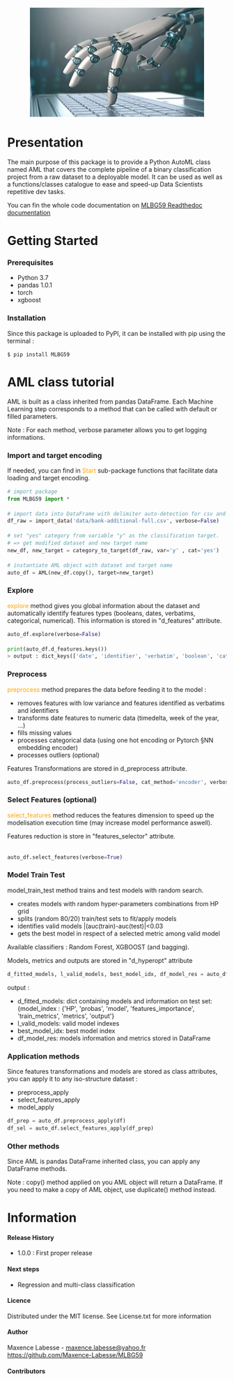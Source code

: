 
<p align="center">
  <img width="400" height="250" src="docs/image.jpg">
</p>


# Presentation 

The main purpose of this package is to provide a Python AutoML class named AML that covers the complete pipeline of a binary classification project 
from a raw dataset to a deployable model.
It can be used as well as a functions/classes catalogue to ease and speed-up Data Scientists repetitive dev tasks.

You can fin the whole code documentation on [MLBG59 Readthedoc documentation](https://mlbg59.readthedocs.io/en/latest/)

# Getting Started
### Prerequisites
- Python 3.7
- pandas 1.0.1
- torch 
- xgboost

### Installation
Since this package is uploaded to PyPI, it can be installed with pip using the terminal :
```
$ pip install MLBG59
```

# AML class tutorial
AML is built as a class inherited from pandas DataFrame. Each Machine Learning step corresponds to a method that can be called with default or filled parameters.

Note : 
For each method, verbose parameter allows you to get logging informations.

### Import and target encoding

If needed, you can find in <span style="color: orange"> Start </span> sub-package functions that facilitate data loading and target encoding.
```python
# import package
from MLBG59 import *

# import data into DataFrame with delimiter auto-detection for csv and txt files
df_raw = import_data('data/bank-additional-full.csv', verbose=False)

# set "yes" category from variable "y" as the classification target.
# => get modified dataset and new target name
new_df, new_target = category_to_target(df_raw, var='y' , cat='yes')

# instantiate AML object with dataset and target name
auto_df = AML(new_df.copy(), target=new_target)
```

### Explore

<span style="color: orange">explore</span> method gives you global information about the dataset and automatically
identify features types (booleans, dates, verbatims, categorical, numerical). This information is stored in "d_features" attribute.

```python
auto_df.explore(verbose=False)

print(auto_df.d_features.keys())
> output : dict_keys(['date', 'identifier', 'verbatim', 'boolean', 'categorical', 'numerical', 'NA', 'low_variance'])
```

### Preprocess
<span style="color: orange">preprocess</span> method prepares the data before feeding it to the model :

- removes features with low variance and features identified as verbatims and identifiers
- transforms date features to numeric data (timedelta, week of the year, ...)
- fills missing values
- processes categorical data (using one hot encoding or Pytorch §NN embedding encoder)
- processes outliers (optional)


Features Transformations are stored in d_preprocess attribute.
```python
auto_df.preprocess(process_outliers=False, cat_method='encoder', verbose=False)
```

### Select Features (optional)
<span style="color: orange">select_features</span> method reduces the features dimension to speed up the modelisation execution time 
(may increase model performance aswell).

Features reduction is store in "features_selector" attribute.
```python

auto_df.select_features(verbose=True)
```

### Model Train Test
model_train_test method trains and test models with random search.

- creates models with random hyper-parameters combinations from HP grid
- splits (random 80/20) train/test sets to fit/apply models
- identifies valid models |(auc(train)-auc(test)|<0.03
- gets the best model in respect of a selected metric among valid model

Available classifiers : Random Forest, XGBOOST (and bagging).

Models, metrics and outputs are stored in "d_hyperopt" attribute

```python
d_fitted_models, l_valid_models, best_model_idx, df_model_res = auto_df.model_train_test(verbose=False)
```
output :

- d_fitted_models: dict containing models and information on test set: {model_index : {'HP', 'probas', 'model', 'features_importance', 'train_metrics', 'metrics', 'output'}
- l_valid_models: valid model indexes
- best_model_idx: best model index
- df_model_res: models information and metrics stored in DataFrame

### Application methods
Since features transformations and models are stored as class attributes, you can apply it to any iso-structure dataset :
- preprocess_apply
- select_features_apply
- model_apply

```python
df_prep = auto_df.preprocess_apply(df)
df_sel = auto_df.select_features_apply(df_prep)
```

### Other methods
Since AML is pandas DataFrame inherited class, you can apply any DataFrame methods.

Note : copy() method applied on you AML object will return a DataFrame. If you need to make a copy of AML object, use duplicate() method instead.


# Information
#### Release History
- 1.0.0 : First proper release 

#### Next steps
- Regression and multi-class classification

#### Licence
Distributed under the MIT license. See License.txt for more information

#### Author
Maxence Labesse - maxence.labesse@yahoo.fr
https://github.com/Maxence-Labesse/MLBG59

#### Contributors

